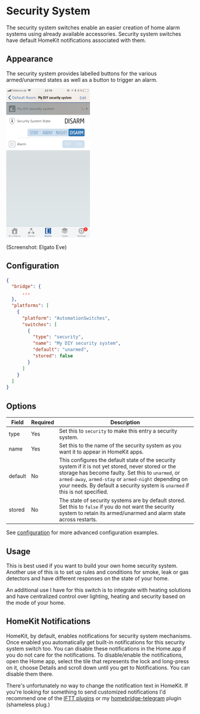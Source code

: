 # Security System

The security system switches enable an easier creation of home alarm systems using already available accessories. Security system switches have default HomeKit notifications associated with them.

## Appearance

The security system provides labelled buttons for the various armed/unarmed states as well
as a button to trigger an alarm.

![Preview](SecuritySystem.png "Preview")

(Screenshot: Elgato Eve)

## Configuration

```json
{
  "bridge": {
      ...
  },
  "platforms": [
    {
      "platform": "AutomationSwitches",
      "switches": [
        {
          "type": "security",
          "name": "My DIY security system",
          "default": "unarmed",
          "stored": false
        }
      ]
    }
  ]
}
```

## Options

| Field | Required | Description |
|---|---|---|
| type | Yes | Set this to ```security``` to make this entry a security system. |
| name | Yes | Set this to the name of the security system as you want it to appear in HomeKit apps. |
| default | No | This configures the default state of the security system if it is not yet stored, never stored or the storage has become faulty. Set this to ```unarmed```, or ```armed-away```, ```armed-stay``` or ```armed-night``` depending on your needs. By default a security system is ```unarmed``` if this is not specified. |
| stored | No | The state of security systems are by default stored. Set this to ```false``` if you do not want the security system to retain its armed/unarmed and alarm state across restarts. |

See [configuration](Configuration.md) for more advanced configuration examples.

## Usage

This is best used if you want to build your own home security system. Another use of this is to set up rules and conditions for smoke, leak or gas detectors and have different responses on the state of your home.

An additional use I have for this switch is to integrate with heating solutions and have centralized control over lighting, heating and security based on the mode of your home.

## HomeKit Notifications

HomeKit, by default, enables notifications for security system mechanisms. Once enabled you automatically get built-in notifications for this security system switch too. You can disable these notifications in the Home.app if you do not care for the notifications. To disable/enable the notifications, open the Home app, select the tile that represents the lock and long-press on it, choose Details and scroll down until you get to Notifications. You can disable them there.

There's unfortunately no way to change the notification text in HomeKit. If you're looking for something to send customized notifications I'd recommend one of the [IFTT plugins](https://www.npmjs.com/search?q=homebridge+ifttt) or my [homebridge-telegram](https://www.npmjs.com/packages/homebridge-telegram) plugin (shameless plug.)
